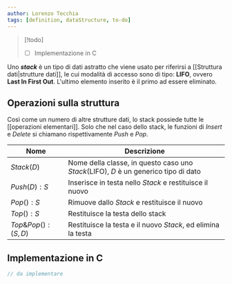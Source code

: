 ```yaml
---
author: Lorenzo Tecchia
tags: [definition, dataStructure, to-do]
---
```

>[!todo] 
>- [ ] Implementazione in C

Uno ***stack*** è un tipo di dati astratto che viene usato per riferirsi a [[Struttura dati|strutture dati]], le cui modalità di accesso sono di tipo: **LIFO**, ovvero **Last In First Out**. L'ultimo elemento inserito è il primo ad essere eliminato.

## Operazioni sulla struttura
Così come un numero di altre strutture dati, lo stack possiede tutte le [[operazioni elementari]].
Solo che nel caso dello stack, le funzioni di $Insert$ e $Delete$ si chiamano rispettivamente $Push$ e $Pop$.

| Nome           | Descrizione                                                                         |
| ------------------- | ----------------------------------------------------------------------------------- |
| $Stack(D)$          | Nome della classe, in questo caso uno $Stack$(LIFO), $D$ è un generico tipo di dato |
| $Push(D):S$         | Inserisce in testa nello $Stack$ e restituisce il nuovo                             |
| $Pop():S$           | Rimuove dallo $Stack$ e restituisce il nuovo                                        |
| $Top():S$           | Restituisce la testa dello stack                                                    |
| $Top\&Pop(): (S,D)$ | Restituisce la testa e il nuovo $Stack$, ed elimina la testa                        |

## Implementazione in C
```C
// da implementare
```